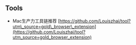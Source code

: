 ## Tools

* Mac生产力工具链推荐 [https://github.com/Louiszhai/tool?utm\_source=gold\_browser\_extension](https://github.com/Louiszhai/tool?utm_source=gold_browser_extension)



